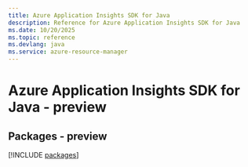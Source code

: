 ```yaml
---
title: Azure Application Insights SDK for Java
description: Reference for Azure Application Insights SDK for Java
ms.date: 10/20/2025
ms.topic: reference
ms.devlang: java
ms.service: azure-resource-manager
---
```

# Azure Application Insights SDK for Java - preview
## Packages - preview
[!INCLUDE [packages](application-insights-index.md)]